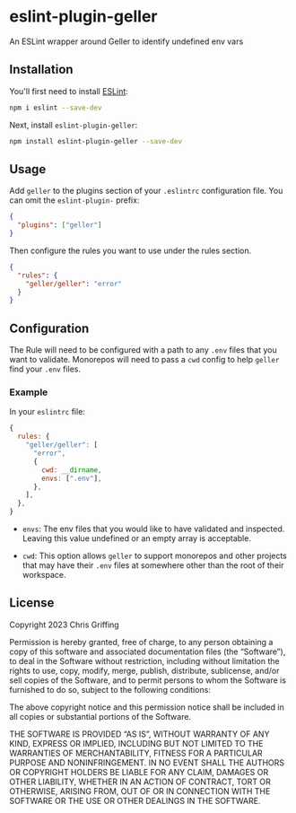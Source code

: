 # eslint-plugin-geller

An ESLint wrapper around Geller to identify undefined env vars

## Installation

You'll first need to install [ESLint](https://eslint.org/):

```sh
npm i eslint --save-dev
```

Next, install `eslint-plugin-geller`:

```sh
npm install eslint-plugin-geller --save-dev
```

## Usage

Add `geller` to the plugins section of your `.eslintrc` configuration file. You can omit the `eslint-plugin-` prefix:

```json
{
  "plugins": ["geller"]
}
```

Then configure the rules you want to use under the rules section.

```json
{
  "rules": {
    "geller/geller": "error"
  }
}
```

## Configuration

The Rule will need to be configured with a path to any `.env` files that you want to validate. Monorepos will need to pass a `cwd` config to help `geller` find your `.env` files.

### Example

In your `eslintrc` file:

```javascript
{
  rules: {
    "geller/geller": [
      "error",
      {
        cwd: __dirname,
        envs: [".env"],
      },
    ],
  },
}
```

- `envs`: The env files that you would like to have validated and inspected. Leaving this value undefined or an empty array is acceptable.

- `cwd`: This option allows `geller` to support monorepos and other projects that may have their `.env` files at somewhere other than the root of their workspace.

## License

Copyright 2023 Chris Griffing

Permission is hereby granted, free of charge, to any person obtaining a copy of this software and associated documentation files (the “Software”), to deal in the Software without restriction, including without limitation the rights to use, copy, modify, merge, publish, distribute, sublicense, and/or sell copies of the Software, and to permit persons to whom the Software is furnished to do so, subject to the following conditions:

The above copyright notice and this permission notice shall be included in all copies or substantial portions of the Software.

THE SOFTWARE IS PROVIDED “AS IS”, WITHOUT WARRANTY OF ANY KIND, EXPRESS OR IMPLIED, INCLUDING BUT NOT LIMITED TO THE WARRANTIES OF MERCHANTABILITY, FITNESS FOR A PARTICULAR PURPOSE AND NONINFRINGEMENT. IN NO EVENT SHALL THE AUTHORS OR COPYRIGHT HOLDERS BE LIABLE FOR ANY CLAIM, DAMAGES OR OTHER LIABILITY, WHETHER IN AN ACTION OF CONTRACT, TORT OR OTHERWISE, ARISING FROM, OUT OF OR IN CONNECTION WITH THE SOFTWARE OR THE USE OR OTHER DEALINGS IN THE SOFTWARE.
